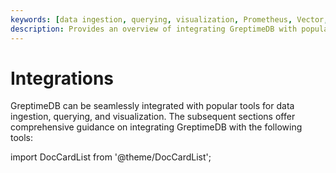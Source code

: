 ```yaml
---
keywords: [data ingestion, querying, visualization, Prometheus, Vector, Grafana, Superset, Metabase, EMQX]
description: Provides an overview of integrating GreptimeDB with popular tools for data ingestion, querying, and visualization, including Prometheus, Vector, Grafana, Superset, Metabase, and EMQX.
---
```


# Integrations

GreptimeDB can be seamlessly integrated with popular tools for data ingestion, querying, and visualization.
The subsequent sections offer comprehensive guidance on integrating GreptimeDB with the following tools:

import DocCardList from '@theme/DocCardList';

<DocCardList />

